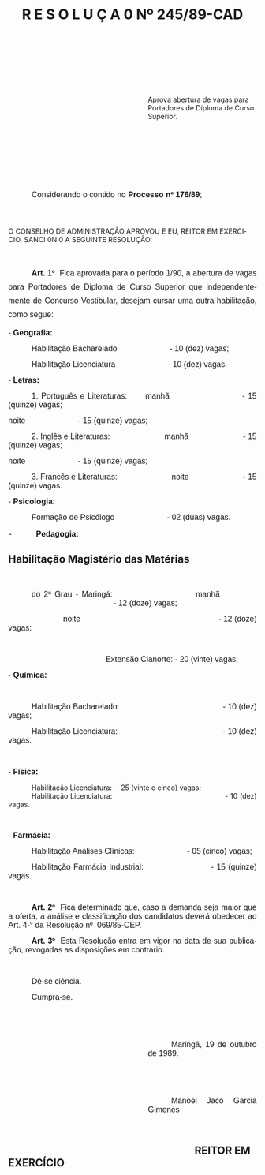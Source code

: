 <body lang=PT-BR style='tab-interval:35.4pt'>

<div class=Section1>

<p class=MsoNormal align=center style='text-align:center'><span
style='font-size:12.0pt;mso-bidi-font-size:10.0pt;font-family:Arial'><![if !supportEmptyParas]>&nbsp;<![endif]><o:p></o:p></span></p>

<h1 align=center style='text-align:center'>R E S O L U Ç A 0 Nº 245/89-CAD</h1>

<p class=MsoNormal style='text-align:justify'><b style='mso-bidi-font-weight:
normal'><span style='font-size:12.0pt;mso-bidi-font-size:10.0pt;font-family:
Arial'><![if !supportEmptyParas]>&nbsp;<![endif]><o:p></o:p></span></b></p>

<p class=MsoNormal style='text-align:justify'><b style='mso-bidi-font-weight:
normal'><span style='font-size:12.0pt;mso-bidi-font-size:10.0pt;font-family:
Arial'><![if !supportEmptyParas]>&nbsp;<![endif]><o:p></o:p></span></b></p>

<p class=MsoNormal style='text-align:justify'><b style='mso-bidi-font-weight:
normal'><span style='font-size:12.0pt;mso-bidi-font-size:10.0pt;font-family:
Arial'><![if !supportEmptyParas]>&nbsp;<![endif]><o:p></o:p></span></b></p>

<p class=MsoNormal style='text-align:justify'><b style='mso-bidi-font-weight:
normal'><span style='font-size:12.0pt;mso-bidi-font-size:10.0pt;font-family:
Arial'><![if !supportEmptyParas]>&nbsp;<![endif]><o:p></o:p></span></b></p>

<p class=MsoBodyTextIndent style='margin-left:212.4pt'>Aprova abertura de vagas
para Portadores de Diploma de Cur­so Superior.</p>

<p class=MsoNormal><span style='font-size:12.0pt;mso-bidi-font-size:10.0pt;
font-family:Arial'><![if !supportEmptyParas]>&nbsp;<![endif]><o:p></o:p></span></p>

<p class=MsoNormal><span style='font-size:12.0pt;mso-bidi-font-size:10.0pt;
font-family:Arial'><![if !supportEmptyParas]>&nbsp;<![endif]><o:p></o:p></span></p>

<p class=MsoNormal><span style='font-size:12.0pt;mso-bidi-font-size:10.0pt;
font-family:Arial'><![if !supportEmptyParas]>&nbsp;<![endif]><o:p></o:p></span></p>

<p class=MsoNormal><span style='font-size:12.0pt;mso-bidi-font-size:10.0pt;
font-family:Arial'><![if !supportEmptyParas]>&nbsp;<![endif]><o:p></o:p></span></p>

<p class=MsoNormal style='text-indent:35.4pt'><span style='font-size:12.0pt;
mso-bidi-font-size:10.0pt;font-family:Arial'>Considerando o contido no <b>Processo
nº 176/89</b>;<o:p></o:p></span></p>

<p class=MsoNormal style='line-height:200%'><span style='font-size:12.0pt;
mso-bidi-font-size:10.0pt;font-family:Arial'><![if !supportEmptyParas]>&nbsp;<![endif]><o:p></o:p></span></p>

<p class=MsoBodyTextIndent2>O CONSELHO DE ADMINISTRAÇÃO APROVOU E EU, REITOR EM
EXERCICIO, SANCI 0N 0 A SEGUINTE RESOLUÇÃO:</p>

<p class=MsoNormal><span style='font-size:12.0pt;mso-bidi-font-size:10.0pt;
font-family:Arial'><![if !supportEmptyParas]>&nbsp;<![endif]><o:p></o:p></span></p>

<p class=MsoNormal style='text-align:justify;text-indent:35.4pt;line-height:
200%'><b><span style='font-size:12.0pt;mso-bidi-font-size:10.0pt;font-family:
Arial'>Art. 1º</span></b><span style='font-size:12.0pt;mso-bidi-font-size:10.0pt;
font-family:Arial'><span style="mso-spacerun: yes">  </span>Fica aprovada para
o período 1/90, a abertura de vagas para Portadores de Diploma de Curso
Superior que in­dependentemente de Concurso Vestibular, desejam cursar uma
outra habilitação, como segue:<o:p></o:p></span></p>

<p class=MsoNormal style='text-align:justify'><span style='font-size:12.0pt;
mso-bidi-font-size:10.0pt;font-family:Arial'>- <b style='mso-bidi-font-weight:
normal'>Geografia:<o:p></o:p></b></span></p>

<p class=MsoNormal style='text-align:justify;text-indent:35.45pt;tab-stops:
286.2pt'><span style='font-size:12.0pt;mso-bidi-font-size:10.0pt;font-family:
Arial'>Habilitação Bacharelado<span style='mso-tab-count:1'>                        </span>-
10 (dez) vagas;<o:p></o:p></span></p>

<p class=MsoNormal style='text-align:justify;text-indent:35.45pt;tab-stops:
286.2pt'><span style='font-size:12.0pt;mso-bidi-font-size:10.0pt;font-family:
Arial'>Habilitação Licenciatura<span style='mso-tab-count:1'>                        </span>-
10 (dez) vagas.<span style="mso-spacerun: yes">  </span><o:p></o:p></span></p>

<p class=MsoNormal style='text-align:justify;tab-stops:286.2pt'><span
style='font-size:12.0pt;mso-bidi-font-size:10.0pt;font-family:Arial'>- <b
style='mso-bidi-font-weight:normal'>Letras:<o:p></o:p></b></span></p>

<p class=MsoNormal style='text-align:justify;text-indent:35.45pt;tab-stops:
288.0pt'><span style='font-size:12.0pt;mso-bidi-font-size:10.0pt;font-family:
Arial'>1. Português e Literaturas:<span style="mso-spacerun: yes">     
</span>manhã<span style='mso-tab-count:1'>                        </span>- 15
(quinze) vagas;<o:p></o:p></span></p>

<p class=MsoNormal style='text-align:justify;tab-stops:288.0pt'><span
style='font-size:12.0pt;mso-bidi-font-size:10.0pt;font-family:Arial'>noite<span
style='mso-tab-count:1'>                        </span>- 15 (quinze) vagas;<o:p></o:p></span></p>

<p class=MsoNormal style='text-align:justify;text-indent:35.45pt;tab-stops:
216.0pt 288.0pt'><span style='font-size:12.0pt;mso-bidi-font-size:10.0pt;
font-family:Arial'>2. Inglês e Literaturas:<span style='mso-tab-count:1'>                        </span>manhã<span
style='mso-tab-count:1'>                        </span>- 15 (quinze) vagas;<o:p></o:p></span></p>

<p class=MsoNormal style='text-align:justify;tab-stops:288.0pt'><span
style='font-size:12.0pt;mso-bidi-font-size:10.0pt;font-family:Arial'>noite<span
style='mso-tab-count:1'>                        </span>- 15 (quinze) vagas;<o:p></o:p></span></p>

<p class=MsoNormal style='text-align:justify;text-indent:35.45pt;tab-stops:
216.0pt 288.0pt'><span style='font-size:12.0pt;mso-bidi-font-size:10.0pt;
font-family:Arial'>3. Francês e Literaturas:<span style='mso-tab-count:1'>                        </span>noite<span
style='mso-tab-count:1'>                        </span>- 15 (quinze) vagas.<o:p></o:p></span></p>

<p class=MsoNormal style='text-align:justify'><span style='font-size:12.0pt;
mso-bidi-font-size:10.0pt;font-family:Arial'>- <b style='mso-bidi-font-weight:
normal'>Psicologia:<o:p></o:p></b></span></p>

<p class=MsoNormal style='text-align:justify;text-indent:35.45pt;tab-stops:
286.2pt'><span style='font-size:12.0pt;mso-bidi-font-size:10.0pt;font-family:
Arial'>Formação de Psicólogo<span style='mso-tab-count:1'>                        </span>-
02 (duas) vagas.<o:p></o:p></span></p>

<p class=MsoNormal style='margin-left:0cm;text-align:justify;text-indent:0cm;
mso-list:l0 level1 lfo1;tab-stops:list 36.0pt'><![if !supportLists]><span
style='font-size:12.0pt;mso-bidi-font-size:10.0pt'>-<span style='font:7.0pt "Times New Roman"'>&nbsp;&nbsp;&nbsp;&nbsp;&nbsp;&nbsp;&nbsp;&nbsp;&nbsp;&nbsp;&nbsp;&nbsp;&nbsp;&nbsp;&nbsp;&nbsp;&nbsp;&nbsp;&nbsp;&nbsp;
</span></span><![endif]><b style='mso-bidi-font-weight:normal'><span
style='font-size:12.0pt;mso-bidi-font-size:10.0pt;font-family:Arial'>Pedagogia:
<o:p></o:p></span></b></p>

<h2><span style='mso-ansi-language:PT-BR'>Habilitação Magistério das
Matérias<span style="mso-spacerun: yes">   </span><o:p></o:p></span></h2>

<p class=MsoNormal style='text-align:justify;tab-stops:191.4pt'><span
style='font-size:12.0pt;mso-bidi-font-size:10.0pt;font-family:Arial'><![if !supportEmptyParas]>&nbsp;<![endif]><o:p></o:p></span></p>

<p class=MsoNormal style='text-align:justify;text-indent:35.45pt;tab-stops:
191.4pt'><span style='font-size:12.0pt;mso-bidi-font-size:10.0pt;font-family:
Arial'>do 2º Grau - Maringá:<span style='mso-tab-count:1'>                        </span>manhã<span
style='mso-tab-count:1'>            </span><span style='mso-tab-count:1'>                        </span><span
style='mso-tab-count:1'>                        </span>- 12 (doze) vagas; <o:p></o:p></span></p>

<p class=MsoNormal style='text-align:justify;tab-stops:191.4pt'><span
style='font-size:12.0pt;mso-bidi-font-size:10.0pt;font-family:Arial'><span
style='mso-tab-count:1'>                        </span><span
style="mso-spacerun: yes"> </span>noite<span style='mso-tab-count:1'>               </span><span
style='mso-tab-count:1'>                        </span><span style='mso-tab-count:
1'>                        </span>- 12 (doze) vagas;<o:p></o:p></span></p>

<p class=MsoNormal style='text-align:justify'><span style='font-size:12.0pt;
mso-bidi-font-size:10.0pt;font-family:Arial'><![if !supportEmptyParas]>&nbsp;<![endif]><o:p></o:p></span></p>

<p class=MsoNormal style='margin-left:106.2pt;text-align:justify;text-indent:
35.4pt'><span style='font-size:12.0pt;mso-bidi-font-size:10.0pt;font-family:
Arial'><span style="mso-spacerun: yes">  </span>Extensão Cianorte:<span
style='mso-tab-count:1'> </span><span style='mso-tab-count:1'> </span>- 20
(vinte) vagas;<o:p></o:p></span></p>

<p class=MsoNormal style='text-align:justify'><span style='font-size:12.0pt;
mso-bidi-font-size:10.0pt;font-family:Arial'>- <b style='mso-bidi-font-weight:
normal'>Química:<o:p></o:p></b></span></p>

<p class=MsoNormal style='text-align:justify;tab-stops:439.45pt'><span
style='font-size:12.0pt;mso-bidi-font-size:10.0pt;font-family:Arial'><![if !supportEmptyParas]>&nbsp;<![endif]><o:p></o:p></span></p>

<p class=MsoNormal style='text-align:justify;text-indent:35.45pt;tab-stops:
439.45pt'><span style='font-size:12.0pt;mso-bidi-font-size:10.0pt;font-family:
Arial'>Habilitação Bacharelado:<span style="mso-spacerun:
yes">                                              </span>- 10 (dez) vagas;<o:p></o:p></span></p>

<p class=MsoNormal style='text-align:justify;text-indent:35.45pt;tab-stops:
439.45pt'><span style='font-size:12.0pt;mso-bidi-font-size:10.0pt;font-family:
Arial'>Habilitação Licenciatura:<span style="mso-spacerun:
yes">                                               </span>- 10 (dez) vagas.<o:p></o:p></span></p>

<p class=MsoNormal style='text-align:justify'><span style='font-size:12.0pt;
mso-bidi-font-size:10.0pt;font-family:Arial'><![if !supportEmptyParas]>&nbsp;<![endif]><o:p></o:p></span></p>

<p class=MsoNormal style='text-align:justify'><span style='font-size:12.0pt;
mso-bidi-font-size:10.0pt;font-family:Arial'>- <b style='mso-bidi-font-weight:
normal'>Física:</b><o:p></o:p></span></p>

<p class=MsoBlockText style='margin-top:0cm;margin-right:0cm;margin-bottom:
0cm;margin-left:212.4pt;margin-bottom:.0001pt;text-align:justify;text-indent:
-176.95pt;line-height:normal'>Habilitação Licenciatura: <span style='mso-tab-count:
1'> </span><span style='mso-tab-count:1'> </span><span style='mso-tab-count:
1'> </span><span style="mso-spacerun: yes"> </span>- 25 (vinte e cinco) vagas;</p>

<p class=MsoBlockText style='margin:0cm;margin-bottom:.0001pt;text-align:justify;
text-indent:35.45pt;line-height:normal'>Habilitação Licenciatura:<span
style='mso-tab-count:1'> </span><span style='mso-tab-count:2'>                        </span><span
style='mso-tab-count:2'>                        </span> - 10 (dez) vagas.<b
style='mso-bidi-font-weight:normal'><o:p></o:p></b></p>

<p class=MsoNormal style='text-align:justify'><span style='font-size:12.0pt;
mso-bidi-font-size:10.0pt;font-family:Arial'><![if !supportEmptyParas]>&nbsp;<![endif]><o:p></o:p></span></p>

<p class=MsoNormal style='text-align:justify;tab-stops:288.0pt'><span
style='font-size:12.0pt;mso-bidi-font-size:10.0pt;font-family:Arial'>- <b
style='mso-bidi-font-weight:normal'>Farmácia:<o:p></o:p></b></span></p>

<p class=MsoNormal style='text-align:justify;text-indent:35.45pt;tab-stops:
288.0pt'><span style='font-size:12.0pt;mso-bidi-font-size:10.0pt;font-family:
Arial'>Habilitação Análises Clínicas:<span style='mso-tab-count:1'>                        </span>-
05 (cinco) vagas;<o:p></o:p></span></p>

<p class=MsoNormal style='text-align:justify;text-indent:35.45pt;tab-stops:
288.0pt'><span style='font-size:12.0pt;mso-bidi-font-size:10.0pt;font-family:
Arial'>Habilitação Farmácia Industrial:<span style='mso-tab-count:1'>                        </span>-
15 (quinze) vagas.<o:p></o:p></span></p>

<p class=MsoNormal style='text-align:justify'><span style='font-size:12.0pt;
mso-bidi-font-size:10.0pt;font-family:Arial'><![if !supportEmptyParas]>&nbsp;<![endif]><o:p></o:p></span></p>

<p class=MsoNormal style='text-align:justify;text-indent:35.4pt'><b><span
style='font-size:12.0pt;mso-bidi-font-size:10.0pt;font-family:Arial'>Art. 2º</span></b><span
style='font-size:12.0pt;mso-bidi-font-size:10.0pt;font-family:Arial'><span
style="mso-spacerun: yes">  </span>Fica determinado que, caso a demanda se­ja
maior que a oferta, a análise e classificação dos candidatos deverá obedecer ao
Art. 4-° da Resolução nº<span style="mso-spacerun: yes">  </span>069/85-CEP.<o:p></o:p></span></p>

<p class=MsoNormal style='text-align:justify;text-indent:35.4pt'><b><span
style='font-size:12.0pt;mso-bidi-font-size:10.0pt;font-family:Arial'>Art. 3º</span></b><span
style='font-size:12.0pt;mso-bidi-font-size:10.0pt;font-family:Arial'><span
style="mso-spacerun: yes">  </span>Esta Resolução entra em vigor na data de sua
publicação, revogadas as disposições em contrario. <o:p></o:p></span></p>

<p class=MsoNormal style='margin-left:212.4pt;text-align:justify;text-indent:
35.4pt'><span style='font-size:12.0pt;mso-bidi-font-size:10.0pt;font-family:
Arial'><![if !supportEmptyParas]>&nbsp;<![endif]><o:p></o:p></span></p>

<p class=MsoNormal style='margin-left:35.4pt;text-align:justify'><span
style='font-size:12.0pt;mso-bidi-font-size:10.0pt;font-family:Arial'>Dê-se
ciência.<o:p></o:p></span></p>

<p class=MsoNormal style='text-align:justify;text-indent:35.4pt'><span
style='font-size:12.0pt;mso-bidi-font-size:10.0pt;font-family:Arial'>Cumpra-se.<o:p></o:p></span></p>

<p class=MsoNormal style='text-align:justify'><span style='font-size:12.0pt;
mso-bidi-font-size:10.0pt;font-family:Arial'><![if !supportEmptyParas]>&nbsp;<![endif]><o:p></o:p></span></p>

<p class=MsoNormal style='text-align:justify'><span style='font-size:12.0pt;
mso-bidi-font-size:10.0pt;font-family:Arial'><![if !supportEmptyParas]>&nbsp;<![endif]><o:p></o:p></span></p>

<p class=MsoNormal style='margin-left:212.4pt;text-align:justify;text-indent:
35.4pt'><span style='font-size:12.0pt;mso-bidi-font-size:10.0pt;font-family:
Arial'>Maringá, 19 de outubro de 1989.<o:p></o:p></span></p>

<p class=MsoNormal style='text-align:justify'><span style='font-size:12.0pt;
mso-bidi-font-size:10.0pt;font-family:Arial'><![if !supportEmptyParas]>&nbsp;<![endif]><o:p></o:p></span></p>

<p class=MsoNormal style='text-align:justify'><span style='font-size:12.0pt;
mso-bidi-font-size:10.0pt;font-family:Arial'><![if !supportEmptyParas]>&nbsp;<![endif]><o:p></o:p></span></p>

<p class=MsoNormal style='margin-left:212.4pt;text-align:justify;text-indent:
35.4pt'><span lang=ES-TRAD style='font-size:12.0pt;mso-bidi-font-size:10.0pt;
font-family:Arial;mso-ansi-language:ES-TRAD'>Manoel Jacó Garcia Gimenes<o:p></o:p></span></p>

<p class=MsoNormal style='text-align:justify'><span lang=ES-TRAD
style='font-size:12.0pt;mso-bidi-font-size:10.0pt;font-family:Arial;mso-ansi-language:
ES-TRAD'><![if !supportEmptyParas]>&nbsp;<![endif]><o:p></o:p></span></p>

<h2><span lang=ES-TRAD><span style="mso-spacerun: yes">    </span><span
style='mso-tab-count:1'>        </span><span style='mso-tab-count:2'>                        </span><span
style='mso-tab-count:2'>                        </span><span style='mso-tab-count:
1'>            </span><span style="mso-spacerun: yes">    </span>REITOR EM
EXERCÍCIO</span></h2>

</div>

</body>

